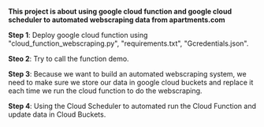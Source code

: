 **This project is about using google cloud function and google cloud scheduler to automated webscraping data from apartments.com**

**Step 1**: Deploy google cloud function using "cloud_function_webscraping.py", "requirements.txt", "Gcredentials.json".

**Steo 2**: Try to call the function demo.

**Step 3**: Because we want to build an automated webscraping system, we need to make sure we store our data in google cloud buckets and replace it each time we run the cloud function to do the webscraping.

**Step 4**: Using the Cloud Scheduler to automated run the Cloud Function and update data in Cloud Buckets.
